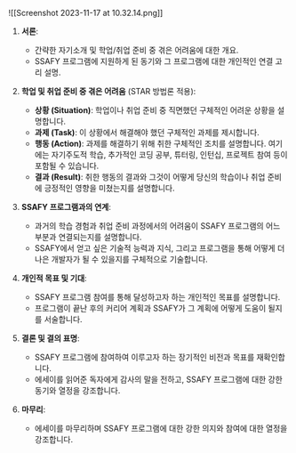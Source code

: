 ![[Screenshot 2023-11-17 at 10.32.14.png]]
1. **서론**:
   - 간략한 자기소개 및 학업/취업 준비 중 겪은 어려움에 대한 개요.
   - SSAFY 프로그램에 지원하게 된 동기와 그 프로그램에 대한 개인적인 연결 고리 설명.

2. **학업 및 취업 준비 중 겪은 어려움** (STAR 방법론 적용):
   - **상황 (Situation)**: 학업이나 취업 준비 중 직면했던 구체적인 어려운 상황을 설명합니다.
   - **과제 (Task)**: 이 상황에서 해결해야 했던 구체적인 과제를 제시합니다.
   - **행동 (Action)**: 과제를 해결하기 위해 취한 구체적인 조치를 설명합니다. 여기에는 자기주도적 학습, 추가적인 코딩 공부, 튜터링, 인턴십, 프로젝트 참여 등이 포함될 수 있습니다.
   - **결과 (Result)**: 취한 행동의 결과와 그것이 어떻게 당신의 학습이나 취업 준비에 긍정적인 영향을 미쳤는지를 설명합니다.

3. **SSAFY 프로그램과의 연계**:
   - 과거의 학습 경험과 취업 준비 과정에서의 어려움이 SSAFY 프로그램의 어느 부분과 연결되는지를 설명합니다.
   - SSAFY에서 얻고 싶은 기술적 능력과 지식, 그리고 프로그램을 통해 어떻게 더 나은 개발자가 될 수 있을지를 구체적으로 기술합니다.

4. **개인적 목표 및 기대**:
   - SSAFY 프로그램 참여를 통해 달성하고자 하는 개인적인 목표를 설명합니다.
   - 프로그램이 끝난 후의 커리어 계획과 SSAFY가 그 계획에 어떻게 도움이 될지를 서술합니다.

5. **결론 및 결의 표명**:
   - SSAFY 프로그램에 참여하여 이루고자 하는 장기적인 비전과 목표를 재확인합니다.
   - 에세이를 읽어준 독자에게 감사의 말을 전하고, SSAFY 프로그램에 대한 강한 동기와 열정을 강조합니다.

1. **마무리**:
   - 에세이를 마무리하며 SSAFY 프로그램에 대한 강한 의지와 참여에 대한 열정을 강조합니다.


